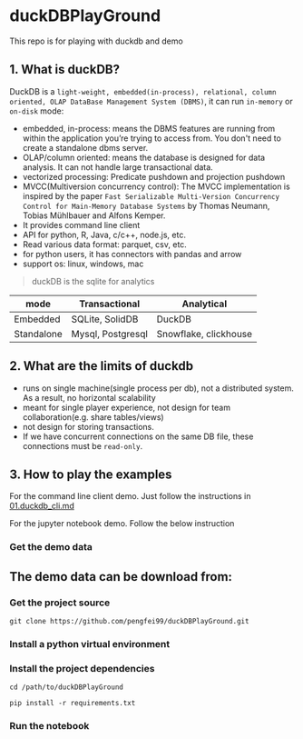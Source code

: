 # duckDBPlayGround

This repo is for playing with duckdb and demo

## 1. What is duckDB?

DuckDB is a `light-weight, embedded(in-process), relational, column oriented, OLAP DataBase Management System (DBMS)`, it can run `in-memory` or `on-disk` mode: 

- embedded, in-process: means the DBMS features are running from within the application you’re trying to access from.
         You don't need to create a standalone dbms server.
- OLAP/column oriented: means the database is designed for data analysis. It can not handle large transactional data.
- vectorized processing: Predicate pushdown and projection pushdown
- MVCC(Multiversion concurrency control):  The MVCC implementation is inspired by the paper `Fast Serializable Multi-Version Concurrency Control for Main-Memory Database Systems` by Thomas Neumann, Tobias Mühlbauer and Alfons Kemper.
- It provides command line client
- API for python, R, Java, c/c++, node.js, etc.
- Read various data format: parquet, csv, etc.
- for python users, it has connectors with pandas and arrow
- support os: linux, windows, mac

> duckDB is the sqlite for analytics

| mode       | Transactional     | Analytical            |
|------------|-------------------|-----------------------|
| Embedded   | SQLite, SolidDB   | DuckDB                |
| Standalone | Mysql, Postgresql | Snowflake, clickhouse |

## 2. What are the limits of duckdb

- runs on single machine(single process per db), not a distributed system. As a result, no horizontal scalability
- meant for single player experience, not design for team collaboration(e.g. share tables/views)
- not design for storing transactions.
- If we have concurrent connections on the same DB file, these connections must be `read-only`.



## 3. How to play the examples

For the command line client demo. Just follow the instructions in [01.duckdb_cli.md](examples/01.duckdb_cli.md)

For the jupyter notebook demo. Follow the below instruction

### Get the demo data

The demo data can be download from:
- 

### Get the project source

```shell
git clone https://github.com/pengfei99/duckDBPlayGround.git
```

### Install a python virtual environment

### Install the project dependencies

```shell
cd /path/to/duckDBPlayGround

pip install -r requirements.txt 
```

### Run the notebook